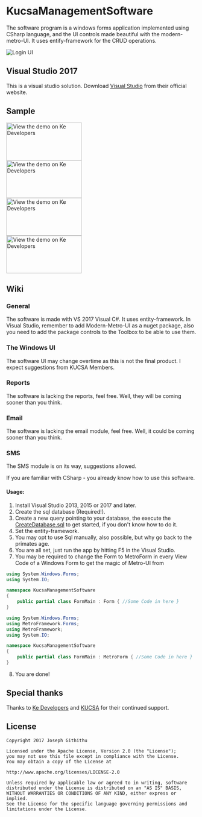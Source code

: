 
# KucsaManagementSoftware

The software program is a windows forms application implemented using CSharp language, and the UI controls made beautiful with the modern-metro-UI. It uses entify-framework for the CRUD operations. 

![Login UI](https://github.com/dansef/KucsaManagementSoftware/blob/master/KucsaManagementSoftware/Screenshots/Login_Sketch.png)

## Visual Studio 2017 
This is a visual studio solution.
Download [Visual Studio](https://www.visualstudio.com/downloads/) from their official website.

## Sample
<a href="https://www.kedevelopers.com/kucsamanagementsoftware/sample"><img alt="View the demo on Ke Developers" src="https://github.com/dansef/KucsaManagementSoftware/blob/master/KucsaManagementSoftware/Screenshots/MainWindow_Sketch.png" width="200" height="100"/></a><br>
<a href="https://www.kedevelopers.com/kucsamanagementsoftware/sample"><img alt="View the demo on Ke Developers" src="https://github.com/dansef/KucsaManagementSoftware/blob/master/KucsaManagementSoftware/Screenshots/Member_Details_Sketch.png" width="200" height="100"/></a><br>
<a href="https://www.kedevelopers.com/kucsamanagementsoftware/sample"><img alt="View the demo on Ke Developers" src="https://github.com/dansef/KucsaManagementSoftware/blob/master/KucsaManagementSoftware/Screenshots/Manage_Courses_Sketch.png" width="200" height="100"/></a><br>
<a href="https://www.kedevelopers.com/kucsamanagementsoftware/sample"><img alt="View the demo on Ke Developers" src="https://github.com/dansef/KucsaManagementSoftware/blob/master/KucsaManagementSoftware/Screenshots/Successful_Save_Sketch.png" width="200" height="100"/></a><br>

## Wiki
### General
The software is made with VS 2017 Visual C#. It uses entity-framework.
In Visual Studio, remember to add Modern-Metro-UI as a nuget package, also you need to add the package controls to the Toolbox to be able to use them.

### The Windows UI 
The software UI may change overtime as this is not the final product. I expect suggestions from KUCSA Members.

### Reports
The software is lacking the reports, feel free. Well, they will be coming sooner than you think.

### Email
The software is lacking the email module, feel free. Well, it could be coming sooner than you think.

### SMS
The SMS module is on its way, suggestions allowed.

If you are familiar with CSharp - you already know how to use this software.

#### Usage:
 1. Install Visual Studio 2013, 2015 or 2017 and later.
 2. Create the sql database (Required!).
 3. Create a new query pointing to your database, the execute the [CreateDatabase.sql](https://github.com/dansef/KucsaManagementSoftware/blob/master/KucsaManagementSoftware/Data/CreateDatabase.sql) to get started, if you don't know how to do it.
 4. Set the entity-framework.
 5. You may opt to use Sql manually, also possible, but why go back to the primates age.  
 6. You are all set, just run the app by hitting F5 in the Visual Studio.
 7. You may be required to change the Form to MetroForm in every View Code of a Windows Form to get the magic of Metro-UI from

```csharp
using System.Windows.Forms;
using System.IO;

namespace KucsaManagementSoftware
{
    public partial class FormMain : Form { //Some Code in here }
}
```
 
```csharp
using System.Windows.Forms;
using MetroFramework.Forms;
using MetroFramework;
using System.IO;

namespace KucsaManagementSoftware
{
    public partial class FormMain : MetroForm { //Some Code in here }
}
```
 8. You are done! 

## Special thanks
Thanks to [Ke Developers](https://www.kedevelopers.com) and [KUCSA](https://www.kedevelopers.com) for their continued support.

## License
```
Copyright 2017 Joseph Githithu

Licensed under the Apache License, Version 2.0 (the "License");
you may not use this file except in compliance with the License.
You may obtain a copy of the License at

http://www.apache.org/licenses/LICENSE-2.0

Unless required by applicable law or agreed to in writing, software
distributed under the License is distributed on an "AS IS" BASIS,
WITHOUT WARRANTIES OR CONDITIONS OF ANY KIND, either express or implied.
See the License for the specific language governing permissions and
limitations under the License.
```
